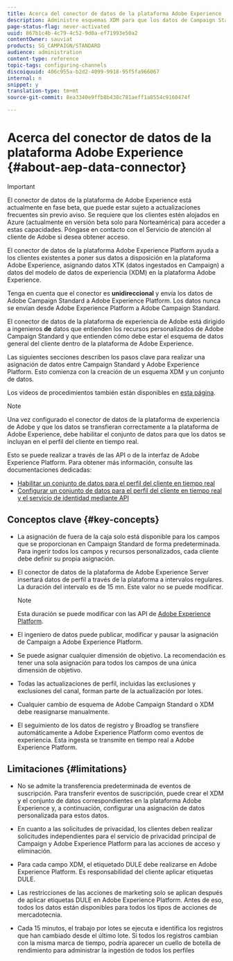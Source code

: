 ```yaml
---
title: Acerca del conector de datos de la plataforma Adobe Experience
description: Administre esquemas XDM para que los datos de Campaign Standard estén disponibles en Adobe Experience Platform.
page-status-flag: never-activated
uuid: 867b1c4b-4c79-4c52-9d0a-ef71993e50a2
contentOwner: sauviat
products: SG_CAMPAIGN/STANDARD
audience: administration
content-type: reference
topic-tags: configuring-channels
discoiquuid: 406c955a-b2d2-4099-9918-95f5fa966067
internal: n
snippet: y
translation-type: tm+mt
source-git-commit: 8ea3340e9ffb8b438c781aeff1a8554c9160474f

---
```



# Acerca del conector de datos de la plataforma Adobe Experience {#about-aep-data-connector}

>[!IMPORTANT]
>
>El conector de datos de la plataforma de Adobe Experience está actualmente en fase beta, que puede estar sujeto a actualizaciones frecuentes sin previo aviso. Se requiere que los clientes estén alojados en Azure (actualmente en versión beta solo para Norteamérica) para acceder a estas capacidades. Póngase en contacto con el Servicio de atención al cliente de Adobe si desea obtener acceso.

El conector de datos de la plataforma Adobe Experience Platform ayuda a los clientes existentes a poner sus datos a disposición en la plataforma Adobe Experience, asignando datos XTK (datos ingestados en Campaign) a datos del modelo de datos de experiencia (XDM) en la plataforma Adobe Experience.

Tenga en cuenta que el conector es **unidireccional** y envía los datos de Adobe Campaign Standard a Adobe Experience Platform. Los datos nunca se envían desde Adobe Experience Platform a Adobe Campaign Standard.

El conector de datos de la plataforma de experiencia de Adobe está dirigido a ingenieros **de** datos que entienden los recursos personalizados de Adobe Campaign Standard y que entienden cómo debe estar el esquema de datos general del cliente dentro de la plataforma de Adobe Experience.

Las siguientes secciones describen los pasos clave para realizar una asignación de datos entre Campaign Standard y Adobe Experience Platform. Esto comienza con la creación de un esquema XDM y un conjunto de datos.

Los vídeos de procedimientos también están disponibles en [esta página](https://docs.adobe.com/content/help/en/campaign-learn/campaign-standard-tutorials/administrating/adobe-experience-platform-data-connector/understanding-the-adobe-experience-platform-data-connector.html).

>[!NOTE]
>Una vez configurado el conector de datos de la plataforma de experiencia de Adobe y que los datos se transfieran correctamente a la plataforma de Adobe Experience, debe habilitar el conjunto de datos para que los datos se incluyan en el perfil del cliente en tiempo real.
>
>Esto se puede realizar a través de las API o de la interfaz de Adobe Experience Platform. Para obtener más información, consulte las documentaciones dedicadas:
>
>* [Habilitar un conjunto de datos para el perfil del cliente en tiempo real](https://www.adobe.io/apis/experienceplatform/home/tutorials/alltutorials.html#!api-specification/markdown/narrative/tutorials/data_ingestion_tutorial/data_ingestion_tutorial.md)
>* [Configurar un conjunto de datos para el perfil del cliente en tiempo real y el servicio de identidad mediante API](https://www.adobe.io/apis/experienceplatform/home/tutorials/alltutorials.html#!api-specification/markdown/narrative/tutorials/unified_profile_dataset_tutorial/unified_profile_dataset_api_tutorial.md)


## Conceptos clave {#key-concepts}

* La asignación de fuera de la caja solo está disponible para los campos que se proporcionan en Campaign Standard de forma predeterminada. Para ingerir todos los campos y recursos personalizados, cada cliente debe definir su propia asignación.

* El conector de datos de la plataforma de Adobe Experience Server insertará datos de perfil a través de la plataforma a intervalos regulares. &#x200B; La duración del intervalo es de 15 mn. Este valor no se puede modificar.

   >[!NOTE]
   >
   >Esta duración se puede modificar con las API de [Adobe Experience Platform](https://www.adobe.io/apis/experienceplatform/home/tutorials/alltutorials.html#!api-specification/markdown/narrative/tutorials/authenticate_to_acp_tutorial/authenticate_to_acp_tutorial.md).

* El ingeniero de datos puede publicar, modificar y pausar la asignación de Campaign a Adobe Experience Platform.

* Se puede asignar cualquier dimensión de objetivo. La recomendación es tener una sola asignación para todos los campos de una única dimensión de objetivo.

* Todas las actualizaciones de perfil, incluidas las exclusiones y exclusiones del canal, forman parte de la actualización por lotes.

* Cualquier cambio de esquema de Adobe Campaign Standard o XDM debe reasignarse manualmente. &#x200B;

* El seguimiento de los datos de registro y Broadlog se transfiere automáticamente a Adobe Experience Platform como eventos de experiencia. Esta ingesta se transmite en tiempo real a Adobe Experience Platform.

## Limitaciones {#limitations}

* No se admite la transferencia predeterminada de eventos de suscripción. Para transferir eventos de suscripción, puede crear el XDM y el conjunto de datos correspondientes en la plataforma Adobe Experience y, a continuación, configurar una asignación de datos personalizada para estos datos.

* En cuanto a las solicitudes de privacidad, los clientes deben realizar solicitudes independientes para el servicio de privacidad principal de Campaign y Adobe Experience Platform para las acciones de acceso y eliminación.

* Para cada campo XDM, el etiquetado DULE debe realizarse en Adobe Experience Platform. Es responsabilidad del cliente aplicar etiquetas DULE.

* Las restricciones de las acciones de marketing solo se aplican después de aplicar etiquetas DULE en Adobe Experience Platform. Antes de eso, todos los datos están disponibles para todos los tipos de acciones de mercadotecnia.

* Cada 15 minutos, el trabajo por lotes se ejecuta e identifica los registros que han cambiado desde el último lote. Si todos los registros cambian con la misma marca de tiempo, podría aparecer un cuello de botella de rendimiento para administrar la ingestión de todos los perfiles
